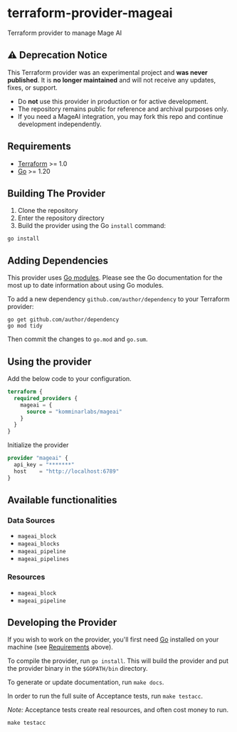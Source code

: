 # terraform-provider-mageai

Terraform provider to manage Mage AI

## ⚠️ Deprecation Notice

This Terraform provider was an experimental project and **was never published**.   It is **no longer maintained** and will not receive any updates, fixes, or support.  

- Do **not** use this provider in production or for active development.  
- The repository remains public for reference and archival purposes only.  
- If you need a MageAI integration, you may fork this repo and continue development independently.

## Requirements

- [Terraform](https://developer.hashicorp.com/terraform/downloads) >= 1.0
- [Go](https://golang.org/doc/install) >= 1.20

## Building The Provider

1. Clone the repository
1. Enter the repository directory
1. Build the provider using the Go `install` command:

```shell
go install
```

## Adding Dependencies

This provider uses [Go modules](https://github.com/golang/go/wiki/Modules).
Please see the Go documentation for the most up to date information about using Go modules.

To add a new dependency `github.com/author/dependency` to your Terraform provider:

```shell
go get github.com/author/dependency
go mod tidy
```

Then commit the changes to `go.mod` and `go.sum`.

## Using the provider

Add the below code to your configuration.

```terraform
terraform {
  required_providers {
    mageai = {
      source = "komminarlabs/mageai"
    }
  }
}
```

Initialize the provider

```terraform
provider "mageai" {
  api_key = "*******"
  host    = "http://localhost:6789"
}
```

## Available functionalities

### Data Sources

* `mageai_block`
* `mageai_blocks`
* `mageai_pipeline`
* `mageai_pipelines`

### Resources

* `mageai_block`
* `mageai_pipeline`

## Developing the Provider

If you wish to work on the provider, you'll first need [Go](http://www.golang.org) installed on your machine (see [Requirements](#requirements) above).

To compile the provider, run `go install`. This will build the provider and put the provider binary in the `$GOPATH/bin` directory.

To generate or update documentation, run `make docs`.

In order to run the full suite of Acceptance tests, run `make testacc`.

*Note:* Acceptance tests create real resources, and often cost money to run.

```shell
make testacc
```
